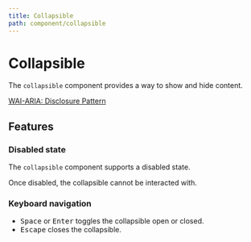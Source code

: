 ```yaml
---
title: Collapsible
path: component/collapsible
---
```


# Collapsible

The `collapsible` component provides a way to show and hide content.

[WAI-ARIA: Disclosure Pattern](https://www.w3.org/WAI/ARIA/apg/patterns/disclosure/)

## Features

### Disabled state

The `collapsible` component supports a disabled state.

Once disabled, the collapsible cannot be interacted with.

### Keyboard navigation

- <kbd>Space</kbd> or <kbd>Enter</kbd> toggles the collapsible open or closed.
- <kbd>Escape</kbd> closes the collapsible.
